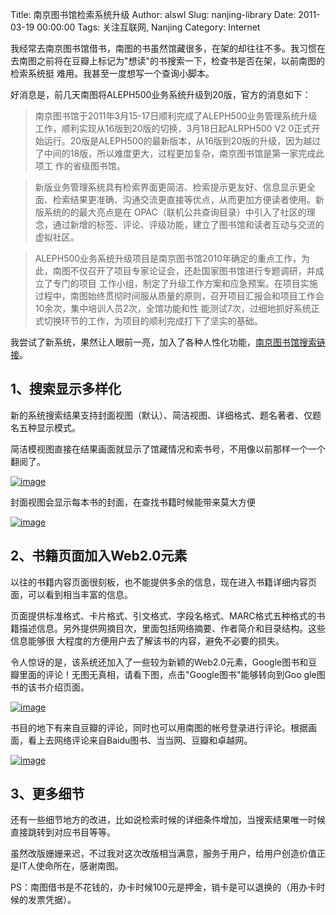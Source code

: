 Title: 南京图书馆检索系统升级
Author: alswl
Slug: nanjing-library
Date: 2011-03-19 00:00:00
Tags: 关注互联网, Nanjing
Category: Internet

我经常去南京图书馆借书，南图的书虽然馆藏很多，在架的却往往不多。我习惯在去南图之前将在豆瓣上标记为"想读"的书搜索一下，检查书是否在架，以前南图的检索系统挺
难用。我甚至一度想写一个查询小脚本。

好消息是，前几天南图将ALEPH500业务系统升级到20版，官方的消息如下：

> 南京图书馆于2011年3月15-17日顺利完成了ALEPH500业务管理系统升级工作，顺利实现从16版到20版的切换，3月18日起ALRPH500 V2
0正式开始运行。20版是ALEPH500的最新版本，从16版到20版的升级，因为越过了中间的18版，所以难度更大，过程更加复杂，南京图书馆是第一家完成此项工
作的省级图书馆。

>

> 新版业务管理系统具有检索界面更简洁、检索提示更友好、信息显示更全面、检索结果更准确、沟通交流更直接等优点，从而更加方便读者使用。新版系统的的最大亮点是在
OPAC（联机公共查询目录）中引入了社区的理念，通过新增的标签、评论、评级功能，建立了图书馆和读者互动与交流的虚拟社区。

>

> ALEPH500业务系统升级项目是南京图书馆2010年确定的重点工作，为此，南图不仅召开了项目专家论证会，还赴国家图书馆进行专题调研，并成立了专门的项目
工作小组，制定了升级工作方案和应急预案。在项目实施过程中，南图始终贯彻时间服从质量的原则，召开项目汇报会和项目工作会10余次，集中培训人员2次，全馆功能和性
能测试7次，过细地抓好系统正式切换环节的工作，为项目的顺利完成打下了坚实的基础。

我尝试了新系统，果然让人眼前一亮，加入了各种人性化功能，[南京图书馆搜索链接](http://opac.jslib.org.cn/F)。

## 1、搜索显示多样化

新的系统搜索结果支持封面视图（默认）、简洁视图、详细格式、题名著者、仅题名五种显示模式。

简洁模视图直接在结果画面就显示了馆藏情况和索书号，不用像以前那样一个一个翻阅了。

[![image](https://ohsolnxaa.qnssl.com/upload_dropbox/201103/mode_1.jpg)](http://upload-log4d.qiniudn.com/2011/03/mode_1.jpg)

封面视图会显示每本书的封面，在查找书籍时候能带来莫大方便

[![image](https://ohsolnxaa.qnssl.com/upload_dropbox/201103/mode_2.jpg)](https://ohsolnxaa.qnssl.com/upload_dropbox/201103/mode_2.jpg)

## 2、书籍页面加入Web2.0元素

以往的书籍内容页面很刻板，也不能提供多余的信息，现在进入书籍详细内容页面，可以看到相当丰富的信息。

页面提供标准格式、卡片格式、引文格式、字段名格式、MARC格式五种格式的书籍描述信息。另外提供网摘目次，里面包括网络摘要、作者简介和目录结构。这些信息能够很
大程度的方便用户去了解该书的内容，避免不必要的损失。

令人惊讶的是，该系统还加入了一些较为新颖的Web2.0元素，Google图书和豆瓣里面的评论！无图无真相，请看下图，点击"Google图书"能够转向到Goo
gle图书的该书介绍页面。

[![image](https://ohsolnxaa.qnssl.com/upload_dropbox/201103/detail_1.jpg)](https://ohsolnxaa.qnssl.com/upload_dropbox/201103/detail_1.jpg)

书目的地下有来自豆瓣的评论，同时也可以用南图的帐号登录进行评论。根据画面，看上去网络评论来自Baidu图书、当当网、豆瓣和卓越网。

[![image](https://ohsolnxaa.qnssl.com/upload_dropbox/201103/detail_2.jpg)](https://ohsolnxaa.qnssl.com/upload_dropbox/201103/detail_2.jpg)

## 3、更多细节

还有一些细节地方的改进，比如说检索时候的详细条件增加，当搜索结果唯一时候直接跳转到对应书目等等。

虽然改版姗姗来迟，不过我对这次改版相当满意，服务于用户，给用户创造价值正是IT人使命所在，感谢南图。

PS：南图借书是不花钱的，办卡时候100元是押金，销卡是可以退换的（用办卡时候的发票凭据）。

